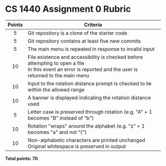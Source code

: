 # CS 1440 Assignment 0 Rubric

| Points | Criteria
|:------:|--------------------------------------------------------------------------------
| 5      | Git repository is a clone of the starter code
| 5      | Git repository contains at least five new commits
| 5      | The main menu is repeated in response to invalid input
| 10     | File existence and accessibility is checked before attempting to open a file<br/> In this event an error is reported and the user is returned to the main menu
| 10     | Input to the rotation distance prompt is checked to lie within the allowed range
| 10     | A banner is displayed indicating the rotation distance used
| 5      | Letter case is preserved through rotation (e.g. "A" + 1 becomes "B" instead of "b")
| 10     | Rotation "wraps" around the alphabet (e.g. "z" + 1 becomes "a" and not "{")
| 10     | Non-alphabetic characters are printed unchanged <br/> Original whitespace is preserved in output

**Total points: 70**

